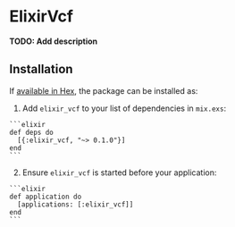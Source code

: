 # ElixirVcf

**TODO: Add description**

## Installation

If [available in Hex](https://hex.pm/docs/publish), the package can be installed as:

  1. Add `elixir_vcf` to your list of dependencies in `mix.exs`:

    ```elixir
    def deps do
      [{:elixir_vcf, "~> 0.1.0"}]
    end
    ```

  2. Ensure `elixir_vcf` is started before your application:

    ```elixir
    def application do
      [applications: [:elixir_vcf]]
    end
    ```

